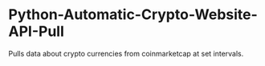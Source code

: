 # Python-Automatic-Crypto-Website-API-Pull
Pulls data about crypto currencies from coinmarketcap at set intervals. 

